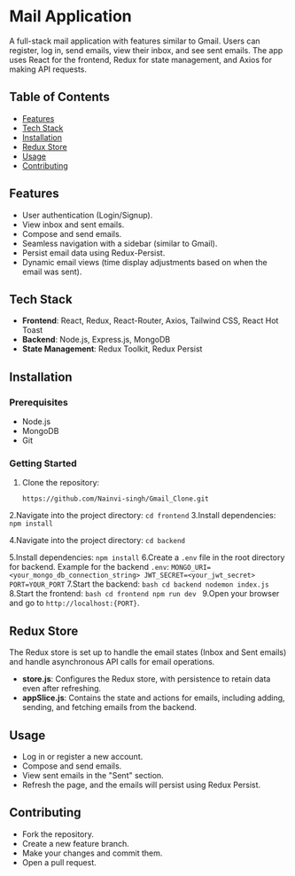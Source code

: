 # **Mail Application**

A full-stack mail application with features similar to Gmail. Users can register, log in, send emails, view their inbox, and see sent emails. The app uses React for the frontend, Redux for state management, and Axios for making API requests.

## **Table of Contents**
- [Features](#features)
- [Tech Stack](#tech-stack)
- [Installation](#installation)
- [Redux Store](#redux-store)
- [Usage](#usage)
- [Contributing](#contributing)

## **Features**
- User authentication (Login/Signup).
- View inbox and sent emails.
- Compose and send emails.
- Seamless navigation with a sidebar (similar to Gmail).
- Persist email data using Redux-Persist.
- Dynamic email views (time display adjustments based on when the email was sent).

## **Tech Stack**
- **Frontend**: React, Redux, React-Router, Axios, Tailwind CSS, React Hot Toast
- **Backend**: Node.js, Express.js, MongoDB
- **State Management**: Redux Toolkit, Redux Persist

## **Installation**

### **Prerequisites**
- Node.js
- MongoDB
- Git

### **Getting Started**

1. Clone the repository:
    ```
    https://github.com/Nainvi-singh/Gmail_Clone.git
    ```
2.Navigate into the project directory:
    ```
    cd frontend
    ```
3.Install dependencies:
    ```
    npm install
    ```
    
4.Navigate into the project directory:
     ```
        cd backend
    ```
    
5.Install dependencies:
    ```
        npm install
     ```
6.Create a `.env` file in the root directory for backend. Example for the backend `.env`:
    ```
    MONGO_URI=<your_mongo_db_connection_string>
    JWT_SECRET=<your_jwt_secret>
    PORT=YOUR_PORT
    ```
7.Start the backend:
    ```bash
    cd backend
    nodemon index.js
    ```
8.Start the frontend:
    ```bash
    cd frontend
    npm run dev
    ```
9.Open your browser and go to `http://localhost:{PORT}`.


## **Redux Store**

The Redux store is set up to handle the email states (Inbox and Sent emails) and handle asynchronous API calls for email operations.

- **store.js**: Configures the Redux store, with persistence to retain data even after refreshing.
- **appSlice.js**: Contains the state and actions for emails, including adding, sending, and fetching emails from the backend.


## **Usage**
- Log in or register a new account.
- Compose and send emails.
- View sent emails in the "Sent" section.
- Refresh the page, and the emails will persist using Redux Persist.

## **Contributing**
- Fork the repository.
- Create a new feature branch.
- Make your changes and commit them.
- Open a pull request.

